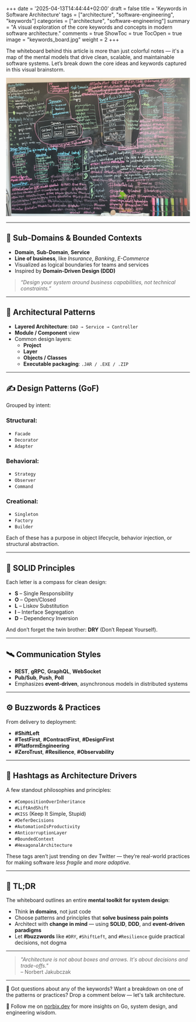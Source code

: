 +++
date = '2025-04-13T14:44:44+02:00'
draft = false
title = 'Keywords in Software Architecture'
tags = ["architecture", "software-engineering", "keywords"]
categories = ["architecture", "software-engineering"]
summary = "A visual exploration of the core keywords and concepts in modern software architecture." 
comments = true
ShowToc = true
TocOpen = true
image = "keywords_board.jpg"
weight = 2
+++

The whiteboard behind this article is more than just colorful notes — it's a map of the mental models that drive clean, scalable, and maintainable software systems. Let’s break down the core ideas and keywords captured in this visual brainstorm.

![keywords_board](keywords_board.jpg)

---

## 🧠 Sub-Domains & Bounded Contexts

- **Domain**, **Sub-Domain**, **Service**
- **Line of business**, like _Insurance_, _Banking_, _E-Commerce_
- Visualized as logical boundaries for teams and services
- Inspired by **Domain-Driven Design (DDD)**

> _“Design your system around business capabilities, not technical constraints.”_

---

## 🧱 Architectural Patterns

- **Layered Architecture**: `DAO → Service → Controller`
- **Module / Component** view
- Common design layers:
    - **Project**
    - **Layer**
    - **Objects / Classes**
    - **Executable packaging**: `.JAR / .EXE / .ZIP`

---

## ✍️ Design Patterns (GoF)

Grouped by intent:

### Structural:
- `Facade`
- `Decorator`
- `Adapter`

### Behavioral:
- `Strategy`
- `Observer`
- `Command`

### Creational:
- `Singleton`
- `Factory`
- `Builder`

Each of these has a purpose in object lifecycle, behavior injection, or structural abstraction.

---

## 📐 SOLID Principles

Each letter is a compass for clean design:

- **S** – Single Responsibility
- **O** – Open/Closed
- **L** – Liskov Substitution
- **I** – Interface Segregation
- **D** – Dependency Inversion

And don’t forget the twin brother: **DRY** (Don’t Repeat Yourself).

---

## 🛰️ Communication Styles

- **REST**, **gRPC**, **GraphQL**, **WebSocket**
- **Pub/Sub**, **Push**, **Poll**
- Emphasizes **event-driven**, asynchronous models in distributed systems

---

## ⚙️ Buzzwords & Practices

From delivery to deployment:

- **#ShiftLeft**
- **#TestFirst**, **#ContractFirst**, **#DesignFirst**
- **#PlatformEngineering**
- **#ZeroTrust**, **#Resilience**, **#Observability**

---

## 🎯 Hashtags as Architecture Drivers

A few standout philosophies and principles:

- `#CompositionOverInheritance`
- `#LiftAndShift`
- `#KISS` (Keep It Simple, Stupid)
- `#DeferDecisions`
- `#AutomationIsProductivity`
- `#AnticorruptionLayer`
- `#BoundedContext`
- `#HexagonalArchitecture`

These tags aren’t just trending on dev Twitter — they’re real-world practices for making software _less fragile_ and _more adaptive_.

---

## 📌 TL;DR

The whiteboard outlines an entire **mental toolkit for system design**:

- Think **in domains**, not just code
- Choose patterns and principles that **solve business pain points**
- Architect with **change in mind** — using **SOLID**, **DDD**, and **event-driven paradigms**
- Let **#buzzwords** like `#DRY`, `#ShiftLeft`, and `#Resilience` guide practical decisions, not dogma

---

> _"Architecture is not about boxes and arrows. It's about decisions and trade-offs."_  
> – Norbert Jakubczak

---

💬 Got questions about any of the keywords? Want a breakdown on one of the patterns or practices? Drop a comment below — let's talk architecture.

🚀 Follow me on [norbix.dev](https://norbix.dev) for more insights on Go, system design, and engineering wisdom.
